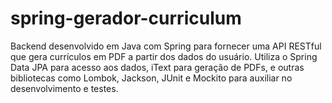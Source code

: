 # spring-gerador-curriculum
Backend desenvolvido em Java com Spring para fornecer uma API RESTful que gera currículos em PDF a partir dos dados do usuário. Utiliza o Spring Data JPA para acesso aos dados, iText para geração de PDFs, e outras bibliotecas como Lombok, Jackson, JUnit e Mockito para auxiliar no desenvolvimento e testes.

